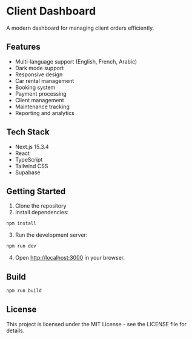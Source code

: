 # Client Dashboard

A modern dashboard for managing client orders efficiently.

## Features

- Multi-language support (English, French, Arabic)
- Dark mode support
- Responsive design
- Car rental management
- Booking system
- Payment processing
- Client management
- Maintenance tracking
- Reporting and analytics

## Tech Stack

- Next.js 15.3.4
- React
- TypeScript
- Tailwind CSS
- Supabase

## Getting Started

1. Clone the repository
2. Install dependencies:

```bash
npm install
```

3. Run the development server:

```bash
npm run dev
```

4. Open [http://localhost:3000](http://localhost:3000) in your browser.

## Build

```bash
npm run build
```

## License

This project is licensed under the MIT License - see the LICENSE file for details.
